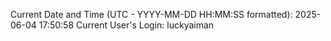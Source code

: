 Current Date and Time (UTC - YYYY-MM-DD HH:MM:SS formatted): 2025-06-04 17:50:58
Current User's Login: luckyaiman
